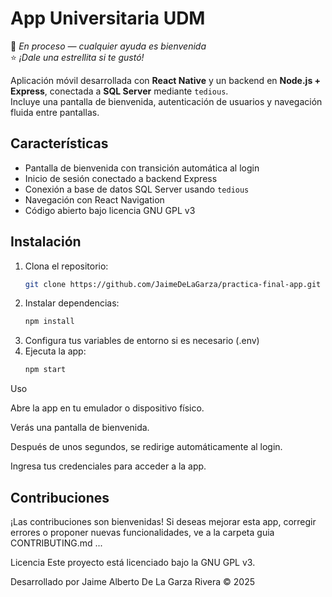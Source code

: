 # App Universitaria UDM

🚧 *En proceso — cualquier ayuda es bienvenida*  
⭐ *¡Dale una estrellita si te gustó!*

Aplicación móvil desarrollada con **React Native** y un backend en **Node.js + Express**, conectada a **SQL Server** mediante `tedious`.  
Incluye una pantalla de bienvenida, autenticación de usuarios y navegación fluida entre pantallas.

## Características

- Pantalla de bienvenida con transición automática al login
- Inicio de sesión conectado a backend Express
- Conexión a base de datos SQL Server usando `tedious`
- Navegación con React Navigation
- Código abierto bajo licencia GNU GPL v3

## Instalación

1. Clona el repositorio:
   ```bash
   git clone https://github.com/JaimeDeLaGarza/practica-final-app.git
2. Instalar dependencias:
   ```bash
   npm install
3. Configura tus variables de entorno si es necesario (.env)
4. Ejecuta la app:
   ```bash
   npm start
   
Uso

Abre la app en tu emulador o dispositivo físico.

Verás una pantalla de bienvenida.

Después de unos segundos, se redirige automáticamente al login.

Ingresa tus credenciales para acceder a la app.

## Contribuciones

¡Las contribuciones son bienvenidas! Si deseas mejorar esta app, corregir errores o proponer nuevas funcionalidades, ve a la carpeta guia CONTRIBUTING.md ...

Licencia
Este proyecto está licenciado bajo la GNU GPL v3.

Desarrollado por Jaime Alberto De La Garza Rivera © 2025
